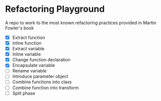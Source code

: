 # Refactoring Playground
A repo to work to the most known refactoring practices provided in Martin Fowler's book
- [x] Extract function
- [x] Inline function
- [x] Extract variable
- [x] Inline variable
- [x] Change function declaration
- [x] Encapsulate variable
- [ ] Rename variable
- [ ] Introduce parameter object
- [ ] Combine functions into class
- [ ] Combine function into transform
- [ ] Split phase
